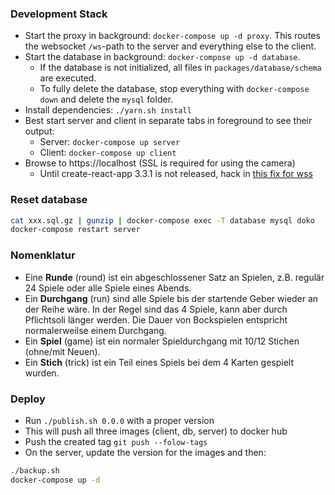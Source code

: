 ### Development Stack
- Start the proxy in background: `docker-compose up -d proxy`. This routes the websocket `/ws`-path to the server and everything else to the client.
- Start the database in background: `docker-compose up -d database`. 
  - If the database is not initialized, all files in `packages/database/schema` are executed.
  - To fully delete the database, stop everything with `docker-compose down` and delete the `mysql` folder.
- Install dependencies: `./yarn.sh install`
- Best start server and client in separate tabs in foreground to see their output:
  - Server: `docker-compose up server`
  - Client: `docker-compose up client`
- Browse to https://localhost (SSL is required for using the camera)
  - Until create-react-app 3.3.1 is not released, hack in [this fix for wss](https://github.com/facebook/create-react-app/pull/8079/commits/9585c26593e18296fe202bfea198130f9d0dbd34)


### Reset database
```bash
cat xxx.sql.gz | gunzip | docker-compose exec -T database mysql doko
docker-compose restart server
```

### Nomenklatur
- Eine **Runde** (round) ist ein abgeschlossener Satz an Spielen, z.B. regulär 24 Spiele oder alle Spiele eines Abends.
- Ein **Durchgang** (run) sind alle Spiele bis der startende Geber wieder an der Reihe wäre. In der Regel sind das 4 
Spiele, kann aber durch Pflichtsoli länger werden. Die Dauer von Bockspielen entspricht normalerweilse einem Durchgang.
- Ein **Spiel** (game) ist ein normaler Spieldurchgang mit 10/12 Stichen (ohne/mit Neuen). 
- Ein **Stich** (trick) ist ein Teil eines Spiels bei dem 4 Karten gespielt wurden.

### Deploy
- Run `./publish.sh 0.0.0` with a proper version
- This will push all three images (client, db, server) to docker hub
- Push the created tag `git push --folow-tags`
- On the server, update the version for the images and then:

```bash
./backup.sh
docker-compose up -d
```
